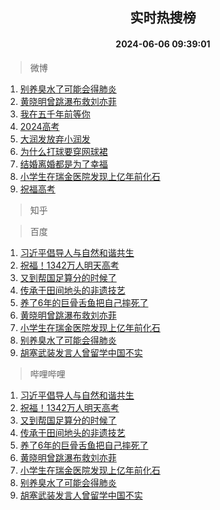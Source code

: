 <div align="center"><h2>实时热搜榜</h2><h4>2024-06-06 09:39:01</h4></div>

> 微博  

1. [别养臭水了可能会得肺炎](https://s.weibo.com/weibo?q=%23%E5%88%AB%E5%85%BB%E8%87%AD%E6%B0%B4%E4%BA%86%E5%8F%AF%E8%83%BD%E4%BC%9A%E5%BE%97%E8%82%BA%E7%82%8E%23&t=31&band_rank=1&Refer=top)<br />
2. [黄晓明曾跳瀑布救刘亦菲](https://s.weibo.com/weibo?q=%23%E9%BB%84%E6%99%93%E6%98%8E%E6%9B%BE%E8%B7%B3%E7%80%91%E5%B8%83%E6%95%91%E5%88%98%E4%BA%A6%E8%8F%B2%23&t=31&band_rank=2&Refer=top)<br />
3. [我在五千年前等你](https://s.weibo.com/weibo?q=%23%E6%88%91%E5%9C%A8%E4%BA%94%E5%8D%83%E5%B9%B4%E5%89%8D%E7%AD%89%E4%BD%A0%23&t=31&band_rank=3&Refer=top)<br />
4. [2024高考](https://s.weibo.com/weibo?q=%232024%E9%AB%98%E8%80%83%23&t=31&band_rank=4&Refer=top)<br />
5. [大润发放弃小润发](https://s.weibo.com/weibo?q=%23%E5%A4%A7%E6%B6%A6%E5%8F%91%E6%94%BE%E5%BC%83%E5%B0%8F%E6%B6%A6%E5%8F%91%23&t=31&band_rank=5&Refer=top)<br />
6. [为什么打球要穿网球裙](https://s.weibo.com/weibo?q=%E4%B8%BA%E4%BB%80%E4%B9%88%E6%89%93%E7%90%83%E8%A6%81%E7%A9%BF%E7%BD%91%E7%90%83%E8%A3%99&t=31&band_rank=6&Refer=top)<br />
7. [结婚离婚都是为了幸福](https://s.weibo.com/weibo?q=%E7%BB%93%E5%A9%9A%E7%A6%BB%E5%A9%9A%E9%83%BD%E6%98%AF%E4%B8%BA%E4%BA%86%E5%B9%B8%E7%A6%8F&t=31&band_rank=7&Refer=top)<br />
8. [小学生在瑞金医院发现上亿年前化石](https://s.weibo.com/weibo?q=%23%E5%B0%8F%E5%AD%A6%E7%94%9F%E5%9C%A8%E7%91%9E%E9%87%91%E5%8C%BB%E9%99%A2%E5%8F%91%E7%8E%B0%E4%B8%8A%E4%BA%BF%E5%B9%B4%E5%89%8D%E5%8C%96%E7%9F%B3%23&t=31&band_rank=8&Refer=top)<br />
9. [祝福高考](https://s.weibo.com/weibo?q=%23%E7%A5%9D%E7%A6%8F%E9%AB%98%E8%80%83%23&t=31&band_rank=9&Refer=top)<br />

> 知乎  


> 百度  

1. [习近平倡导人与自然和谐共生](https://www.baidu.com/s?wd=%E4%B9%A0%E8%BF%91%E5%B9%B3%E5%80%A1%E5%AF%BC%E4%BA%BA%E4%B8%8E%E8%87%AA%E7%84%B6%E5%92%8C%E8%B0%90%E5%85%B1%E7%94%9F&sa=fyb_news&rsv_dl=fyb_news)<br />
2. [祝福！1342万人明天高考](https://www.baidu.com/s?wd=%E7%A5%9D%E7%A6%8F%EF%BC%811342%E4%B8%87%E4%BA%BA%E6%98%8E%E5%A4%A9%E9%AB%98%E8%80%83&sa=fyb_news&rsv_dl=fyb_news)<br />
3. [又到帮国足算分的时候了](https://www.baidu.com/s?wd=%E5%8F%88%E5%88%B0%E5%B8%AE%E5%9B%BD%E8%B6%B3%E7%AE%97%E5%88%86%E7%9A%84%E6%97%B6%E5%80%99%E4%BA%86&sa=fyb_news&rsv_dl=fyb_news)<br />
4. [传承于田间地头的非遗技艺](https://www.baidu.com/s?wd=%E4%BC%A0%E6%89%BF%E4%BA%8E%E7%94%B0%E9%97%B4%E5%9C%B0%E5%A4%B4%E7%9A%84%E9%9D%9E%E9%81%97%E6%8A%80%E8%89%BA&sa=fyb_news&rsv_dl=fyb_news)<br />
5. [养了6年的巨骨舌鱼把自己摔死了](https://www.baidu.com/s?wd=%E5%85%BB%E4%BA%866%E5%B9%B4%E7%9A%84%E5%B7%A8%E9%AA%A8%E8%88%8C%E9%B1%BC%E6%8A%8A%E8%87%AA%E5%B7%B1%E6%91%94%E6%AD%BB%E4%BA%86&sa=fyb_news&rsv_dl=fyb_news)<br />
6. [黄晓明曾跳瀑布救刘亦菲](https://www.baidu.com/s?wd=%E9%BB%84%E6%99%93%E6%98%8E%E6%9B%BE%E8%B7%B3%E7%80%91%E5%B8%83%E6%95%91%E5%88%98%E4%BA%A6%E8%8F%B2&sa=fyb_news&rsv_dl=fyb_news)<br />
7. [小学生在瑞金医院发现上亿年前化石](https://www.baidu.com/s?wd=%E5%B0%8F%E5%AD%A6%E7%94%9F%E5%9C%A8%E7%91%9E%E9%87%91%E5%8C%BB%E9%99%A2%E5%8F%91%E7%8E%B0%E4%B8%8A%E4%BA%BF%E5%B9%B4%E5%89%8D%E5%8C%96%E7%9F%B3&sa=fyb_news&rsv_dl=fyb_news)<br />
8. [别养臭水了可能会得肺炎](https://www.baidu.com/s?wd=%E5%88%AB%E5%85%BB%E8%87%AD%E6%B0%B4%E4%BA%86%E5%8F%AF%E8%83%BD%E4%BC%9A%E5%BE%97%E8%82%BA%E7%82%8E&sa=fyb_news&rsv_dl=fyb_news)<br />
9. [胡塞武装发言人曾留学中国不实](https://www.baidu.com/s?wd=%E8%83%A1%E5%A1%9E%E6%AD%A6%E8%A3%85%E5%8F%91%E8%A8%80%E4%BA%BA%E6%9B%BE%E7%95%99%E5%AD%A6%E4%B8%AD%E5%9B%BD%E4%B8%8D%E5%AE%9E&sa=fyb_news&rsv_dl=fyb_news)<br />

> 哔哩哔哩  

1. [习近平倡导人与自然和谐共生](https://www.baidu.com/s?wd=%E4%B9%A0%E8%BF%91%E5%B9%B3%E5%80%A1%E5%AF%BC%E4%BA%BA%E4%B8%8E%E8%87%AA%E7%84%B6%E5%92%8C%E8%B0%90%E5%85%B1%E7%94%9F&sa=fyb_news&rsv_dl=fyb_news)<br />
2. [祝福！1342万人明天高考](https://www.baidu.com/s?wd=%E7%A5%9D%E7%A6%8F%EF%BC%811342%E4%B8%87%E4%BA%BA%E6%98%8E%E5%A4%A9%E9%AB%98%E8%80%83&sa=fyb_news&rsv_dl=fyb_news)<br />
3. [又到帮国足算分的时候了](https://www.baidu.com/s?wd=%E5%8F%88%E5%88%B0%E5%B8%AE%E5%9B%BD%E8%B6%B3%E7%AE%97%E5%88%86%E7%9A%84%E6%97%B6%E5%80%99%E4%BA%86&sa=fyb_news&rsv_dl=fyb_news)<br />
4. [传承于田间地头的非遗技艺](https://www.baidu.com/s?wd=%E4%BC%A0%E6%89%BF%E4%BA%8E%E7%94%B0%E9%97%B4%E5%9C%B0%E5%A4%B4%E7%9A%84%E9%9D%9E%E9%81%97%E6%8A%80%E8%89%BA&sa=fyb_news&rsv_dl=fyb_news)<br />
5. [养了6年的巨骨舌鱼把自己摔死了](https://www.baidu.com/s?wd=%E5%85%BB%E4%BA%866%E5%B9%B4%E7%9A%84%E5%B7%A8%E9%AA%A8%E8%88%8C%E9%B1%BC%E6%8A%8A%E8%87%AA%E5%B7%B1%E6%91%94%E6%AD%BB%E4%BA%86&sa=fyb_news&rsv_dl=fyb_news)<br />
6. [黄晓明曾跳瀑布救刘亦菲](https://www.baidu.com/s?wd=%E9%BB%84%E6%99%93%E6%98%8E%E6%9B%BE%E8%B7%B3%E7%80%91%E5%B8%83%E6%95%91%E5%88%98%E4%BA%A6%E8%8F%B2&sa=fyb_news&rsv_dl=fyb_news)<br />
7. [小学生在瑞金医院发现上亿年前化石](https://www.baidu.com/s?wd=%E5%B0%8F%E5%AD%A6%E7%94%9F%E5%9C%A8%E7%91%9E%E9%87%91%E5%8C%BB%E9%99%A2%E5%8F%91%E7%8E%B0%E4%B8%8A%E4%BA%BF%E5%B9%B4%E5%89%8D%E5%8C%96%E7%9F%B3&sa=fyb_news&rsv_dl=fyb_news)<br />
8. [别养臭水了可能会得肺炎](https://www.baidu.com/s?wd=%E5%88%AB%E5%85%BB%E8%87%AD%E6%B0%B4%E4%BA%86%E5%8F%AF%E8%83%BD%E4%BC%9A%E5%BE%97%E8%82%BA%E7%82%8E&sa=fyb_news&rsv_dl=fyb_news)<br />
9. [胡塞武装发言人曾留学中国不实](https://www.baidu.com/s?wd=%E8%83%A1%E5%A1%9E%E6%AD%A6%E8%A3%85%E5%8F%91%E8%A8%80%E4%BA%BA%E6%9B%BE%E7%95%99%E5%AD%A6%E4%B8%AD%E5%9B%BD%E4%B8%8D%E5%AE%9E&sa=fyb_news&rsv_dl=fyb_news)<br />
